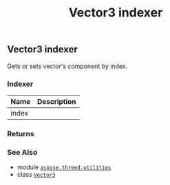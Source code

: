 ﻿---
title: Vector3 indexer
second_title: Aspose.3D for Python via .NET API References
description: 
type: docs
weight: 100
url: /python-net/aspose.threed.utilities/vector3/__getitem__/
is_root: false
---

## Vector3 indexer


Gets or sets vector's component by index.
### Indexer
| Name | Description |
| :- | :- |
| index |  |



### Returns 




### See Also
* module [`aspose.threed.utilities`](../../)
* class [`Vector3`](/3d/python-net/aspose.threed.utilities/vector3)
